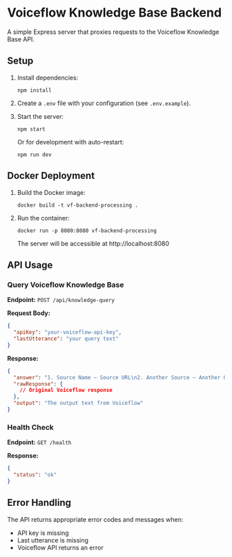 # Voiceflow Knowledge Base Backend

A simple Express server that proxies requests to the Voiceflow Knowledge Base API.

## Setup

1. Install dependencies:
   ```
   npm install
   ```

2. Create a `.env` file with your configuration (see `.env.example`).

3. Start the server:
   ```
   npm start
   ```

   Or for development with auto-restart:
   ```
   npm run dev
   ```

## Docker Deployment

1. Build the Docker image:
   ```
   docker build -t vf-backend-processing .
   ```

2. Run the container:
   ```
   docker run -p 8080:8080 vf-backend-processing
   ```

   The server will be accessible at http://localhost:8080

## API Usage

### Query Voiceflow Knowledge Base

**Endpoint:** `POST /api/knowledge-query`

**Request Body:**
```json
{
  "apiKey": "your-voiceflow-api-key",
  "lastUtterance": "your query text"
}
```

**Response:**
```json
{
  "answer": "1. Source Name – Source URL\n2. Another Source – Another URL",
  "rawResponse": {
    // Original Voiceflow response
  },
  "output": "The output text from Voiceflow"
}
```

### Health Check

**Endpoint:** `GET /health`

**Response:**
```json
{
  "status": "ok"
}
```

## Error Handling

The API returns appropriate error codes and messages when:
- API key is missing
- Last utterance is missing
- Voiceflow API returns an error 